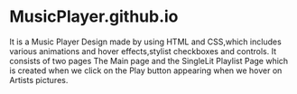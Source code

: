 # MusicPlayer.github.io
It is a Music Player Design made by using HTML and CSS,which includes various animations and hover effects,stylist checkboxes and controls.
It consists of two pages The Main page and the SingleLit Playlist Page which is created when we click on the Play button appearing when we hover on Artists pictures.
